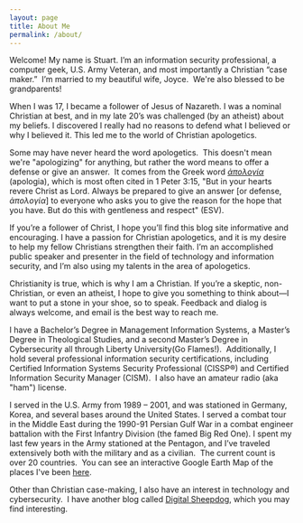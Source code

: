 ```yaml
---
layout: page
title: About Me
permalink: /about/
---
```


Welcome! My name is Stuart. I’m an information security professional, a computer geek, U.S. Army Veteran, and most importantly a Christian “case maker.”  I’m married to my beautiful wife, Joyce.  We're also blessed to be grandparents!

When I was 17, I became a follower of Jesus of Nazareth. I was a nominal Christian at best, and in my late 20’s was challenged (by an atheist) about my beliefs. I discovered I really had no reasons to defend what I believed or why I believed it. This led me to the world of Christian apologetics.

Some may have never heard the word apologetics.  This doesn't mean we're "apologizing" for anything, but rather the word means to offer a defense or give an answer.  It comes from the Greek word <a href="https://biblehub.com/greek/627.htm" target=_blank><i>ἀπολογία</i></a> (apologia), which is most often cited in 1 Peter 3:15, "But in your hearts revere Christ as Lord. Always be prepared to give an answer [or defense, <i>ἀπολογία</i>] to everyone who asks you to give the reason for the hope that you have. But do this with gentleness and respect" (ESV).

If you’re a follower of Christ, I hope you’ll find this blog site informative and encouraging. I have a passion for Christian apologetics, and it is my desire to help my fellow Christians strengthen their faith. I’m an accomplished public speaker and presenter in the field of technology and information security, and I’m also using my talents in the area of apologetics.

Christianity is true, which is why I am a Christian. If you’re a skeptic, non-Christian, or even an atheist, I hope to give you something to think about—I want to put a stone in your shoe, so to speak. Feedback and dialog is always welcome, and email is the best way to reach me.

I have a Bachelor’s Degree in Management Information Systems, a Master’s Degree in Theological Studies, and a second Master’s Degree in Cybersecurity all through Liberty University(Go Flames!).  Additionally, I hold several professional information security certifications, including Certified Information Systems Security Professional (CISSP®) and Certified Information Security Manager (CISM).  I also have an amateur radio (aka "ham") license.

I served in the U.S. Army from 1989 – 2001, and was stationed in Germany, Korea, and several bases around the United States. I served a combat tour in the Middle East during the 1990-91 Persian Gulf War in a combat engineer battalion with the First Infantry Division (the famed Big Red One). I spent my last few years in the Army stationed at the Pentagon, and I’ve traveled extensively both with the military and as a civilian.  The current count is over 20 countries.  You can see an interactive Google Earth Map of the places I've been <a href="https://www.google.com/maps/d/u/0/edit?mid=1Kw3WzaX7bcaNglyn8HsTgVosYaE&usp=sharing" target=_blank>here</a>.

Other than Christian case-making, I also have an interest in technology and cybersecurity.  I have another blog called <a href="https://www.digitalsheepdog.com" target=_blank>Digital Sheepdog</a>, which you may find interesting.
